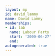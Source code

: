 ```yaml
---
layout: mp
id: david_lammy
name: David Lammy
memberships:
- id: lab
  name: Labour Party
  start: '2000-06-27'
  end: 
autogenerated: true
---
```

